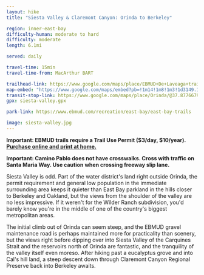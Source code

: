 ```yaml
---
layout: hike
title: "Siesta Valley & Claremont Canyon: Orinda to Berkeley"

region: inner-east-bay
difficulty-human: moderate to hard
difficulty: moderate
length: 6.1mi

served: daily

travel-time: 15min
travel-time-from: MacArthur BART

trailhead-link: https://www.google.com/maps/place/EBMUD+De+Laveaga+trailhead/@37.8798442,-122.1877036,17z/data=!4m6!3m5!1s0x80857d058454485f:0x2b710e8294892b59!8m2!3d37.880693!4d-122.1879556!16s%2Fg%2F11swk09yn6!5m1!1e4
map-embed: "https://www.google.com/maps/embed?pb=!1m14!1m8!1m3!1d3149.164128374172!2d-122.1877036!3d37.8798442!3m2!1i1024!2i768!4f13.1!3m3!1m2!1s0x80857d058454485f%3A0x2b710e8294892b59!2sEBMUD%20De%20Laveaga%20trailhead!5e0!3m2!1sen!2sus!4v1687410120664!5m2!1sen!2sus"
transit-stop-link: https://www.google.com/maps/place/Orinda/@37.8776679,-122.1837661,17z/data=!4m6!3m5!1s0x80857d28db940f59:0x7e2560a8eaf12a3!8m2!3d37.8784774!4d-122.1836847!16s%2Fg%2F1jkymbdfk!5m1!1e4
gpx: siesta-valley.gpx

park-link: https://www.ebmud.com/recreation/east-bay/east-bay-trails

image: siesta-valley.jpg
---
```


**Important: EBMUD trails require a Trail Use Permit ($3/day, $10/year). [Purchase online and print at home.](https://www.ebmud.com/recreation/550)**

**Important: Camino Pablo does not have crosswalks. Cross with traffic on Santa Maria Way. Use caution when crossing freeway slip lane.**

Siesta Valley is odd. Part of the water district's land right outside Orinda, the permit requirement and general low population in the immediate surrounding area keeps it quieter than East Bay parkland in the hills closer to Berkeley and Oakland, but the views from the shoulder of the valley are no less impressive. If it weren't for the Wilder Ranch subdivision, you'd barely know you're in the middle of one of the country's biggest metropolitan areas.

The initial climb out of Orinda can seem steep, and the EBMUD gravel maintenance road is perhaps maintained more for practicality than scenery, but the views right before dipping over into Siesta Valley of the Carquines Strait and the reservoirs north of Orinda are fantastic, and the tranquility of the valley itself even moreso. After hiking past a eucalyptus grove and into Cal's hill land, a steep descent down through Claremont Canyon Regional Preserve back into Berkeley awaits.